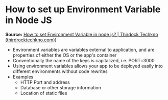 # How to set up Environment Variable in Node JS
**Source:** [How to set Environment Variable in node js? | Thirdock Techkno (thirdrocktechkno.com)](https://www.thirdrocktechkno.com/blog/how-to-set-environment-variable-in-node-js/))

- Environment variables are variables external to application, and are properties of either the OS or the app's container
- Conventionally the name of the keys is capitalized, i.e. PORT=3000
- Using environment variables allows your app to be deployed easily into different environments without code rewrites
- Examples
	- HTTP Port and address
	- Database or other storage information
	- Location of static files
